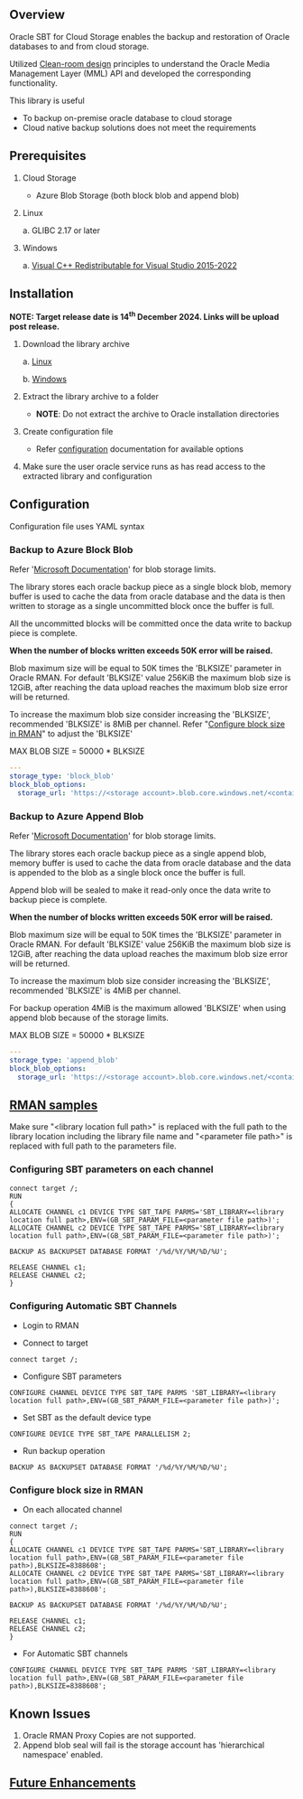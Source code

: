 ## Overview

Oracle SBT for Cloud Storage enables the backup and restoration of Oracle databases to and from cloud storage.

Utilized [Clean-room design](https://en.wikipedia.org/wiki/Clean-room_design) principles to understand the Oracle Media Management Layer (MML) API and developed the corresponding functionality.

This library is useful

- To backup on-premise oracle database to cloud storage
- Cloud native backup solutions does not meet the requirements


## Prerequisites

1. Cloud Storage

    - Azure Blob Storage (both block blob and append blob)

2. Linux

   a. GLIBC 2.17 or later

3. Windows

   a. [Visual C++ Redistributable for Visual Studio 2015-2022](https://learn.microsoft.com/en-us/cpp/windows/latest-supported-vc-redist?view=msvc-170#latest-microsoft-visual-c-redistributable-version)


## Installation

**NOTE: Target release date is 14<sup>th</sup> December 2024. Links will be upload post release.**

1. Download the library archive

   a. [Linux]()
   
   b. [Windows]()

2. Extract the library archive to a folder

    - **NOTE**: Do not extract the archive to Oracle installation directories

3. Create configuration file

    - Refer [configuration](#configuration) documentation for available options

4. Make sure the user oracle service runs as has read access to the extracted library and configuration


## Configuration

Configuration file uses YAML syntax

### Backup to Azure Block Blob

Refer '[Microsoft Documentation](https://learn.microsoft.com/en-us/azure/storage/blobs/scalability-targets#scale-targets-for-blob-storage)' for blob storage limits.

The library stores each oracle backup piece as a single block blob, memory buffer is used to cache the data from oracle database and the data is then written to storage as a single uncommitted block once the buffer is full. 

All the uncommitted blocks will be committed once the data write to backup piece is complete.

**When the number of blocks written exceeds 50K error will be raised.**

Blob maximum size will be equal to 50K times the 'BLKSIZE' parameter in Oracle RMAN. For default 'BLKSIZE' value 256KiB the maximum blob size is 12GiB, after reaching the data upload reaches the maximum blob size error will be returned.

To increase the maximum blob size consider increasing the 'BLKSIZE', recommended 'BLKSIZE' is 8MiB per channel. Refer "[Configure block size in RMAN](#configure-block-size-in-rman)" to adjust the 'BLKSIZE'

MAX BLOB SIZE = 50000 * BLKSIZE

```yaml
---
storage_type: 'block_blob'
block_blob_options:
  storage_url: 'https://<storage account>.blob.core.windows.net/<container name>/<key prefix : optional>/?<sas token>'
```


### Backup to Azure Append Blob

Refer '[Microsoft Documentation](https://learn.microsoft.com/en-us/azure/storage/blobs/scalability-targets#scale-targets-for-blob-storage)' for blob storage limits.

The library stores each oracle backup piece as a single append blob, memory buffer is used to cache the data from oracle database and the data is appended to the blob as a single block once the buffer is full.

Append blob will be sealed to make it read-only once the data write to backup piece is complete.

**When the number of blocks written exceeds 50K error will be raised.**

Blob maximum size will be equal to 50K times the 'BLKSIZE' parameter in Oracle RMAN. For default 'BLKSIZE' value 256KiB the maximum blob size is 12GiB, after reaching the data upload reaches the maximum blob size error will be returned.

To increase the maximum blob size consider increasing the 'BLKSIZE', recommended 'BLKSIZE' is 4MiB per channel.

For backup operation 4MiB is the maximum allowed 'BLKSIZE' when using append blob because of the storage limits.

MAX BLOB SIZE = 50000 * BLKSIZE

```yaml
---
storage_type: 'append_blob'
block_blob_options:
  storage_url: 'https://<storage account>.blob.core.windows.net/<container name>/<key prefix : optional>/?<sas token>'
```


## [RMAN samples](./RMAN_SAMPLES.md)

Make sure "&lt;library location full path&gt;" is replaced with the full path to the library location including the library file name and "&lt;parameter file path&gt;" is replaced with full path to the parameters file.

### Configuring SBT parameters on each channel

```
connect target /;
RUN
{
ALLOCATE CHANNEL c1 DEVICE TYPE SBT_TAPE PARMS='SBT_LIBRARY=<library location full path>,ENV=(GB_SBT_PARAM_FILE=<parameter file path>)';
ALLOCATE CHANNEL c2 DEVICE TYPE SBT_TAPE PARMS='SBT_LIBRARY=<library location full path>,ENV=(GB_SBT_PARAM_FILE=<parameter file path>)';

BACKUP AS BACKUPSET DATABASE FORMAT '/%d/%Y/%M/%D/%U';

RELEASE CHANNEL c1;
RELEASE CHANNEL c2;
}
```

### Configuring Automatic SBT Channels

  - Login to RMAN

  - Connect to target

  ```
  connect target /;
  ```

  - Configure SBT parameters

  ```
  CONFIGURE CHANNEL DEVICE TYPE SBT_TAPE PARMS 'SBT_LIBRARY=<library location full path>,ENV=(GB_SBT_PARAM_FILE=<parameter file path>)';
  ```

  - Set SBT as the default device type

  ```
  CONFIGURE DEVICE TYPE SBT_TAPE PARALLELISM 2;
  ```

  - Run backup operation

  ```
  BACKUP AS BACKUPSET DATABASE FORMAT '/%d/%Y/%M/%D/%U';
  ```

### Configure block size in RMAN

  - On each allocated channel

  ```
  connect target /;
  RUN
  {
  ALLOCATE CHANNEL c1 DEVICE TYPE SBT_TAPE PARMS='SBT_LIBRARY=<library location full path>,ENV=(GB_SBT_PARAM_FILE=<parameter file path>),BLKSIZE=8388608';
  ALLOCATE CHANNEL c2 DEVICE TYPE SBT_TAPE PARMS='SBT_LIBRARY=<library location full path>,ENV=(GB_SBT_PARAM_FILE=<parameter file path>),BLKSIZE=8388608';

  BACKUP AS BACKUPSET DATABASE FORMAT '/%d/%Y/%M/%D/%U';

  RELEASE CHANNEL c1;
  RELEASE CHANNEL c2;
  }
  ```

  - For Automatic SBT channels

  ```
  CONFIGURE CHANNEL DEVICE TYPE SBT_TAPE PARMS 'SBT_LIBRARY=<library location full path>,ENV=(GB_SBT_PARAM_FILE=<parameter file path>),BLKSIZE=8388608';
  ```


## Known Issues

1. Oracle RMAN Proxy Copies are not supported.
2. Append blob seal will fail is the storage account has 'hierarchical namespace' enabled.


## [Future Enhancements](https://github.com/Gold-Bull/oracle-sbt/issues?q=is%3Aissue+is%3Aopen+label%3Aenhancement+label%3Aenhancement-accepted)
